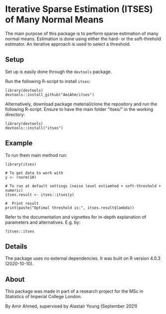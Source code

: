 # Iterative Sparse Estimation (ITSES) of Many Normal Means

The  main purpose of this package is to perform sparse estimation of many normal means.  Estimation is done using either the hard- or the soft-threhold estimator. 
An iterative approach is used to select a threshold.

## Setup 

Set up is easily done through the `devtools` package. 

Run the following R-script to install `itses`:

```{r}
library(devtools)
devtools::install_github("AmiAhm/itses")
```

Alternatively, download package material/clone the repository and run the following R-script. Ensure to have the main folder "itses/" in the working directory:

```{r}
library(devtools)
devtools::install("itses")
```


## Example

To run them main method run:
```{r}
library(itses)

# To get data to work with
y <- rnorm(10) 

# To run at default settings (noise level estiamted + soft-threshold + numeric)
itses.result <- itses::itses(y) 

#  Print result
print(paste("Optimal threshold is:", itses.result$lambda))

```

Refer to the documentation and vignettes for in-depth explanation of parameters and alternatives. E.g. by:
```{r}
?itses::itses
```


## Details

The package uses no external dependencies. It was built on R version 4.0.3 (2020-10-10).


## About

This package was made in part of a research project for the MSc in Statistics of Imperial College London.

By Amir Ahmed, supervised by Alastair Young (September 2021)



